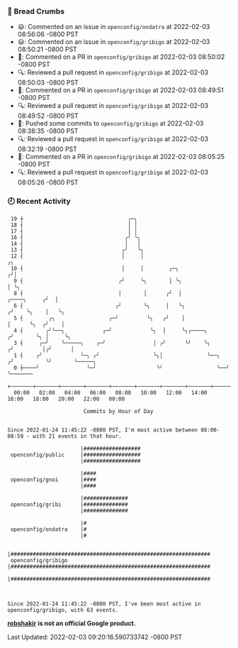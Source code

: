 ### 🍞 Bread Crumbs

 * 😃: Commented on an issue in `openconfig/ondatra` at 2022-02-03 08:56:06 -0800 PST
 * 😃: Commented on an issue in `openconfig/gribigo` at 2022-02-03 08:50:21 -0800 PST
 * 💬: Commented on a PR in  `openconfig/gribigo` at 2022-02-03 08:50:02 -0800 PST
 * 🔍: Reviewed a pull request in  `openconfig/gribigo` at 2022-02-03 08:50:03 -0800 PST
 * 💬: Commented on a PR in  `openconfig/gribigo` at 2022-02-03 08:49:51 -0800 PST
 * 🔍: Reviewed a pull request in  `openconfig/gribigo` at 2022-02-03 08:49:52 -0800 PST
 * 🚢: Pushed some commits to `openconfig/gribigo` at 2022-02-03 08:38:35 -0800 PST
 * 🔍: Reviewed a pull request in  `openconfig/gribigo` at 2022-02-03 08:32:19 -0800 PST
 * 💬: Commented on a PR in  `openconfig/gribigo` at 2022-02-03 08:05:25 -0800 PST
 * 🔍: Reviewed a pull request in  `openconfig/gribigo` at 2022-02-03 08:05:26 -0800 PST

### 🕘 Recent Activity
```
 19 ┼                                 ╭─╮
 18 ┤                                 │ │
 17 ┤                                 │ │
 16 ┤                                ╭╯ ╰╮
 14 ┤                                │   │
 13 ┤                               ╭╯   ╰╮
 12 ┤                               │     │                                           ╭╮
 10 ┤                               │     │        ╭─╮                               ╭╯│
  9 ┤                              ╭╯     ╰╮       │ ╰╮                              │ ╰╮
  8 ┤                              │       │      ╭╯  │                  ╭────╮     ╭╯  │
  6 ┤                             ╭╯       ╰╮     │   ╰╮                ╭╯    ╰╮    │   ╰╮
  5 ┤        ╭╮                 ╭─╯         ╰╮   ╭╯    │                │      ╰╮  ╭╯    │
  4 ┤       ╭╯╰──╮            ╭─╯            ╰╮  │     ╰╮╭────╮        ╭╯       ╰╮ │     ╰╮
  3 ┤     ╭─╯    ╰─────╮    ╭─╯               │ ╭╯      ╰╯    ╰╮      ╭╯         │╭╯      │
  1 ┤    ╭╯            ╰─╮ ╭╯                 ╰╮│              ╰──╮  ╭╯          ╰╯       ╰─────╮
  0 ┼────╯               ╰─╯                   ╰╯                 ╰──╯                          ╰───────
    +───────+───────+───────+───────+───────+───────+───────+───────+───────+───────+───────+───────+────
  00:00   02:00   04:00   06:00   08:00   10:00   12:00   14:00   16:00   18:00   20:00   22:00   00:00   

						Commits by Hour of Day


Since 2022-01-24 11:45:22 -0800 PST, I'm most active between 08:00-08:59 - with 21 events in that hour.

```



```
                       |##################
 openconfig/public     |##################
                       |##################

                       |####
 openconfig/gnoi       |####
                       |####

                       |##############
 openconfig/gribi      |##############
                       |##############

                       |#
 openconfig/ondatra    |#
                       |#

                       |###############################################################
 openconfig/gribigo    |###############################################################
                       |###############################################################



Since 2022-01-24 11:45:22 -0800 PST, I've been most active in openconfig/gribigo, with 63 events.

```
**[robshakir](mailto:robjs@google.com) is not an official Google product.**  


Last Updated: 2022-02-03 09:20:16.590733742 -0800 PST
